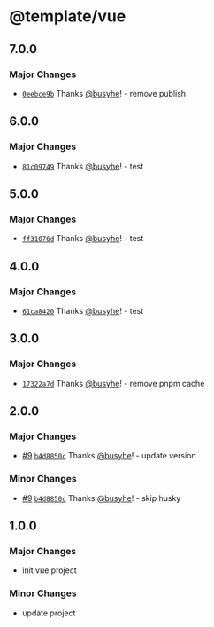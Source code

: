 # @template/vue

## 7.0.0

### Major Changes

- [`0eebce9b`](https://github.com/busyhe/monorepo-template/commit/0eebce9b6d1e817fdb788cee02361950abd0fb7c) Thanks [@busyhe](https://github.com/busyhe)! - remove publish

## 6.0.0

### Major Changes

- [`81c09749`](https://github.com/busyhe/monorepo-template/commit/81c097498eb1ecb6c8bb8cb514275eace90157b6) Thanks [@busyhe](https://github.com/busyhe)! - test

## 5.0.0

### Major Changes

- [`ff31076d`](https://github.com/busyhe/monorepo-template/commit/ff31076d5fed61a559410be9b11548f297403a9e) Thanks [@busyhe](https://github.com/busyhe)! - test

## 4.0.0

### Major Changes

- [`61ca8420`](https://github.com/busyhe/monorepo-template/commit/61ca8420d84a2533154f146cabe98ad2517e6465) Thanks [@busyhe](https://github.com/busyhe)! - test

## 3.0.0

### Major Changes

- [`17322a7d`](https://github.com/busyhe/monorepo-template/commit/17322a7db9005b9b0f35a32ea1a1f88fe2a72d7f) Thanks [@busyhe](https://github.com/busyhe)! - remove pnpm cache

## 2.0.0

### Major Changes

- [#9](https://github.com/busyhe/monorepo-template/pull/9) [`b4d8850c`](https://github.com/busyhe/monorepo-template/commit/b4d8850cbfb5b6dd52fb5993bb0c1751edb67aac) Thanks [@busyhe](https://github.com/busyhe)! - update version

### Minor Changes

- [#9](https://github.com/busyhe/monorepo-template/pull/9) [`b4d8850c`](https://github.com/busyhe/monorepo-template/commit/b4d8850cbfb5b6dd52fb5993bb0c1751edb67aac) Thanks [@busyhe](https://github.com/busyhe)! - skip husky

## 1.0.0

### Major Changes

- init vue project

### Minor Changes

- update project
